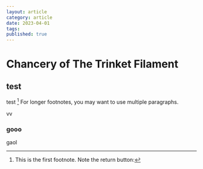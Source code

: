 ```yaml
---
layout: article
category: article
date: 2023-04-01
tags: 
published: true
---
```

# Chancery of The Trinket Filament

## test
test [^1] For longer footnotes, you may want to use multiple paragraphs.

vv

### gooo

gaol

[^1]: This is the first footnote. Note the return button:
